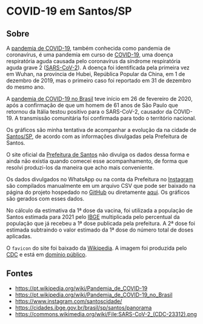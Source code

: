 # COVID-19 em Santos/SP

## Sobre

A [pandemia de COVID-19](https://pt.wikipedia.org/wiki/Pandemia_de_COVID-19), também conhecida como pandemia de coronavírus, é uma pandemia em curso de [COVID-19](https://pt.wikipedia.org/wiki/COVID-19), uma doença respiratória aguda causada pelo coronavírus da síndrome respiratória aguda grave 2 ([SARS-CoV-2](https://pt.wikipedia.org/wiki/Coronav%C3%ADrus_da_s%C3%ADndrome_respirat%C3%B3ria_aguda_grave_2)). A doença foi identificada pela primeira vez em Wuhan, na província de Hubei, República Popular da China, em 1 de dezembro de 2019, mas o primeiro caso foi reportado em 31 de dezembro do mesmo ano.

A [pandemia de COVID-19 no Brasil](https://pt.wikipedia.org/wiki/Pandemia_de_COVID-19_no_Brasil) teve início em 26 de fevereiro de 2020, após a confirmação de que um homem de 61 anos de São Paulo que retornou da Itália testou positivo para o SARS-CoV-2, causador da COVID-19. A transmissão comunitária foi confirmada para todo o território nacional.

Os gráficos são minha tentativa de acompanhar a evolução da  na cidade de [Santos/SP](https://pt.wikipedia.org/wiki/Santos), de acordo com as informações divulgadas pela Prefeitura de Santos.

O site oficial da [Prefeitura de Santos](https://egov.santos.sp.gov.br/santosmapeada/Saude/DadosDEVIG/MapaDEVIG/#) não divulga os dados dessa forma e ainda não existia quando comecei esse acompanhamento, de forma que resolvi produzi-los da maneira que acho mais conveniente.

Os dados divulgados no WhatsApp ou na conta da Prefeitura no [Instagram](https://www.instagram.com/santoscidade/) são compilados manualmente em um arquivo CSV que pode ser baixado na página do projeto hospedado no [GitHub](https://github.com/jmsvaz/covidsantos) ou diretamente [aqui](https://github.com/jmsvaz/covidsantos/blob/main/data/data.csv?raw=true). Os gráficos são gerados com esses dados.

No cálculo da estimativa da 1ª dose da vacina, foi utilizada a população de Santos estimada para 2021 pelo [IBGE](https://cidades.ibge.gov.br/brasil/sp/santos/panorama) multiplicada pelo percentual da população que já recebeu a 1ª dose publicada pela prefeitura. A 2ª dose foi estimada subtraindo o valor estimado da 1ª dose do número total de doses aplicadas.

O `favicon` do site foi baixado da [Wikipedia](https://commons.wikimedia.org/wiki/File:SARS-CoV-2_(CDC-23312).png). A imagem foi produzida pelo [CDC](https://en.wikipedia.org/wiki/Centers_for_Disease_Control_and_Prevention) e está em [domínio público](https://phil.cdc.gov/Details.aspx?pid=23312).

## Fontes

* <https://pt.wikipedia.org/wiki/Pandemia_de_COVID-19>
* <https://pt.wikipedia.org/wiki/Pandemia_de_COVID-19_no_Brasil>
* <https://www.instagram.com/santoscidade/>
* <https://cidades.ibge.gov.br/brasil/sp/santos/panorama>
* <https://commons.wikimedia.org/wiki/File:SARS-CoV-2_(CDC-23312).png>
